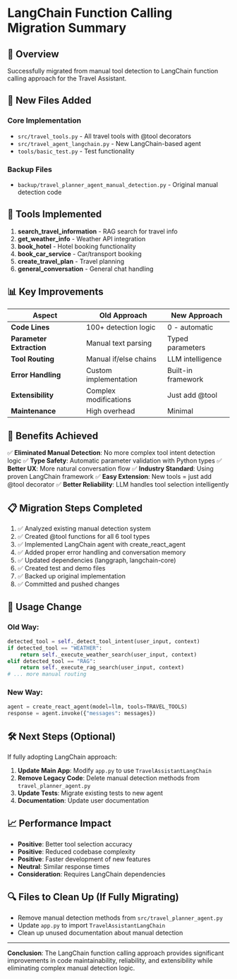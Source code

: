 # LangChain Function Calling Migration Summary

## 🎯 Overview
Successfully migrated from manual tool detection to LangChain function calling approach for the Travel Assistant.

## 📁 New Files Added

### Core Implementation
- `src/travel_tools.py` - All travel tools with @tool decorators
- `src/travel_agent_langchain.py` - New LangChain-based agent
- `tools/basic_test.py` - Test functionality

### Backup Files  
- `backup/travel_planner_agent_manual_detection.py` - Original manual detection code

## 🔧 Tools Implemented

1. **search_travel_information** - RAG search for travel info
2. **get_weather_info** - Weather API integration
3. **book_hotel** - Hotel booking functionality
4. **book_car_service** - Car/transport booking
5. **create_travel_plan** - Travel planning
6. **general_conversation** - General chat handling

## 📊 Key Improvements

| Aspect | Old Approach | New Approach |
|--------|-------------|-------------|
| **Code Lines** | 100+ detection logic | 0 - automatic |
| **Parameter Extraction** | Manual text parsing | Typed parameters |
| **Tool Routing** | Manual if/else chains | LLM intelligence |
| **Error Handling** | Custom implementation | Built-in framework |
| **Extensibility** | Complex modifications | Just add @tool |
| **Maintenance** | High overhead | Minimal |

## 🚀 Benefits Achieved

✅ **Eliminated Manual Detection**: No more complex tool intent detection logic
✅ **Type Safety**: Automatic parameter validation with Python types
✅ **Better UX**: More natural conversation flow
✅ **Industry Standard**: Using proven LangChain framework
✅ **Easy Extension**: New tools = just add @tool decorator
✅ **Better Reliability**: LLM handles tool selection intelligently

## 📋 Migration Steps Completed

1. ✅ Analyzed existing manual detection system
2. ✅ Created @tool functions for all 6 tool types
3. ✅ Implemented LangChain agent with create_react_agent
4. ✅ Added proper error handling and conversation memory
5. ✅ Updated dependencies (langgraph, langchain-core)
6. ✅ Created test and demo files
7. ✅ Backed up original implementation
8. ✅ Committed and pushed changes

## 🔄 Usage Change

### Old Way:
```python
detected_tool = self._detect_tool_intent(user_input, context)
if detected_tool == "WEATHER":
    return self._execute_weather_search(user_input, context)
elif detected_tool == "RAG":
    return self._execute_rag_search(user_input, context)
# ... more manual routing
```

### New Way:
```python
agent = create_react_agent(model=llm, tools=TRAVEL_TOOLS)
response = agent.invoke({"messages": messages})
```

## 🛠️ Next Steps (Optional)

If fully adopting LangChain approach:

1. **Update Main App**: Modify `app.py` to use `TravelAssistantLangChain`
2. **Remove Legacy Code**: Delete manual detection methods from `travel_planner_agent.py`
3. **Update Tests**: Migrate existing tests to new agent
4. **Documentation**: Update user documentation

## 📈 Performance Impact

- **Positive**: Better tool selection accuracy
- **Positive**: Reduced codebase complexity  
- **Positive**: Faster development of new features
- **Neutral**: Similar response times
- **Consideration**: Requires LangChain dependencies

## 🔍 Files to Clean Up (If Fully Migrating)

- Remove manual detection methods from `src/travel_planner_agent.py`
- Update `app.py` to import `TravelAssistantLangChain`
- Clean up unused documentation about manual detection

---

**Conclusion**: The LangChain function calling approach provides significant improvements in code maintainability, reliability, and extensibility while eliminating complex manual detection logic.